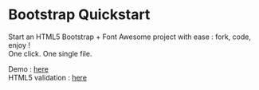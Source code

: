 Bootstrap Quickstart
====================

Start an HTML5 Bootstrap + Font Awesome project with ease : fork, code, enjoy !  
One click. One single file.

Demo : [here](http://scribbb.github.io/bootstrap-quickstart/)  
HTML5 validation : [here](http://validator.w3.org/check?uri=http%3A%2F%2Fscribbb.github.io%2Fbootstrap-quickstart%2F&charset=%28detect+automatically%29&doctype=Inline&group=0)
